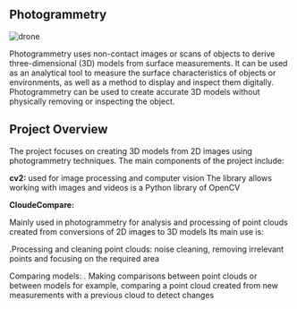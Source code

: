 ## Photogrammetry

![drone](https://github.com/user-attachments/assets/7c30efcc-6b22-4edc-9419-c85cec7e6086)

Photogrammetry uses non-contact images or scans of objects to derive three-dimensional (3D) models from surface measurements. It can be used as an analytical tool to measure the surface characteristics of objects or environments, as well as a method to display and inspect them digitally. Photogrammetry can be used to create accurate 3D models without physically removing or inspecting the object.

## Project Overview

The project focuses on creating 3D models from 2D images using photogrammetry techniques. The main components of the project include:


**cv2:**
used for image processing and computer vision The library allows working with images and videos is a Python library of OpenCV 

**CloudeCompare:**

Mainly used in photogrammetry for analysis and processing of point clouds created from conversions of 2D images to 3D models
Its main use is:

.Processing and cleaning point clouds: noise cleaning, removing irrelevant points and focusing on the required area

Comparing models:
*.* Making comparisons between point clouds or between models for example, comparing a point cloud created from new measurements with a previous cloud to detect changes


